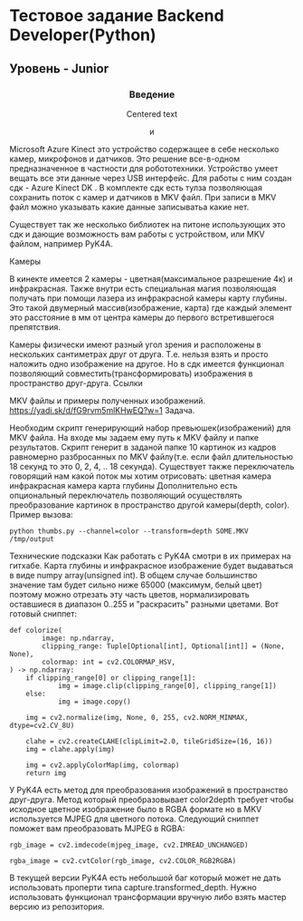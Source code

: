 # Тестовое задание Backend Developer(Python) #

## Уровень - Junior ##

						
### <div style="text-align:center">Введение</div>

<p style="text-align: center;">Centered text</p>
<p style="text-align: center;">и </p>

Microsoft Azure Kinect это устройство содержащее в себе несколько камер, микрофонов и датчиков. Это решение все-в-одном предназначенное в частности для робототехники. Устройство умеет вещать все эти данные через USB интерфейс. Для работы с ним создан сдк -  Azure Kinect DK . В комплекте сдк есть тулза позволяющая сохранить поток с камер и датчиков в MKV файл. При записи в MKV файл можно указывать какие данные записыватьа какие нет.

Существует так же несколько библиотек на питоне использующих это сдк и дающие возможность вам работы с устройством, или MKV файлом, например PyK4A.

Камеры

В кинекте имеется 2 камеры - цветная(максимальное разрешение 4к) и инфракрасная. Также внутри есть специальная магия позволяющая получать при помощи лазера из инфракрасной камеры карту глубины. Это такой двумерный массив(изображение, карта) где каждый элемент это расстояние в мм от центра камеры до первого встретившегося препятствия.

Камеры физически имеют разный угол зрения и расположены в нескольких сантиметрах друг от друга. Т.е. нельзя взять и просто наложить одно изображение на другое. Но в сдк имеется функционал позволяющий совместить(трансформировать) изображения в пространство друг-друга. 
Ссылки

MKV файлы и примеры полученных изображений.
<https://yadi.sk/d/fG9rvm5mlKHwEQ?w=1>
Задача.

Необходим скрипт генерирующий набор превьюшек(изображений) для MKV файла. На входе мы задаем ему путь к MKV файлу и папке результатов. Скрипт генерит в заданой папке 10 картинок из кадров равномерно разбросанных по MKV файлу(т.е. если файл длительностью 18 секунд то это 0, 2, 4, .. 18 секунда).
Существует также переключатель говорящий нам какой поток мы хотим отрисовать:
цветная камера
инфракрасная камера
карта глубины 
Дополнительно есть  опциональный переключатель позволяющий осуществлять преобразование картинок в пространство другой камеры(depth, color).
Пример вызова:

	python thumbs.py --channel=color --transform=depth SOME.MKV /tmp/output 

Технические подсказки
Как работать с PyK4A смотри в их примерах на гитхабе.
Карта глубины и инфракрасное изображение будет выдаваться в виде numpy array(unsigned int).
В общем случае большинство значение там будет сильно ниже 65000 (максимум, белый цвет) поэтому можно отрезать эту часть цветов, нормализировать оставшиеся в диапазон 0..255 и "раскрасить" разными цветами. Вот готовый сниппет:

	def colorize(
    		image: np.ndarray,
    		clipping_range: Tuple[Optional[int], Optional[int]] = (None, None),
    		colormap: int = cv2.COLORMAP_HSV,
	) -> np.ndarray:
		if clipping_range[0] or clipping_range[1]:
    	  		img = image.clip(clipping_range[0], clipping_range[1])
		else:
    	  		img = image.copy()

		img = cv2.normalize(img, None, 0, 255, cv2.NORM_MINMAX, dtype=cv2.CV_8U)

		clahe = cv2.createCLAHE(clipLimit=2.0, tileGridSize=(16, 16))
		img = clahe.apply(img)

		img = cv2.applyColorMap(img, colormap)
		return img


У PyK4A есть метод для преобразования изображений в пространство друг-друга. Метод который преобразовывает color2depth требует чтобы исходное цветное изображение было в RGBA формате но в MKV используется MJPEG для цветного потока. Следующий сниппет поможет вам преобразовать MJPEG в RGBA:


	rgb_image = cv2.imdecode(mjpeg_image, cv2.IMREAD_UNCHANGED)

	rgba_image = cv2.cvtColor(rgb_image, cv2.COLOR_RGB2RGBA)

В текущей версии PyK4A есть небольшой баг который может не дать использовать проперти типа capture.transformed_depth. Нужно использовать функционал трансформации вручную либо взять мастер версию из репозитория. 

